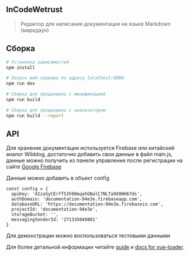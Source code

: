 ## InCodeWetrust

> Редактор для написания документации на языке Markdown (маркдаун)


## Сборка

``` bash
# Установка зависимостей
npm install

# Запуск веб-сервера по адресу localhost:8080
npm run dev

# Сборка для продакшена с минификацией
npm run build

# Сборка для продакшена с анализатором
npm run build --report
```

## API

Для хранение документации используется Firebase или китайский аналог Wilddog, достаточно добавить свои данные в файл main.js, данные можно получить из панели управление после регистрации на сайте [Google Firebase](https://firebase.google.com/)

Данные можно добавить в объект config
``` 
const config = {
  apiKey: 'AIzaSyCErff52h98mqahGNalC7NLTa9X9NH67ds',
  authDomain: 'documentation-94e3e.firebaseapp.com',
  databaseURL: 'https://documentation-94e3e.firebaseio.com',
  projectId: 'documentation-94e3e',
  storageBucket: '',
  messagingSenderId: '271335049801'
}
```
Для демонстрации можно воспользоваться тестовыми данными

Для более детальной информации читайте [guide](http://vuejs-templates.github.io/webpack/) и [docs for vue-loader](http://vuejs.github.io/vue-loader).
